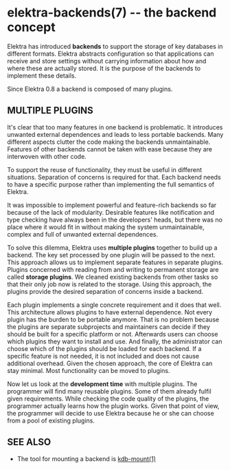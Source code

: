 # elektra-backends(7) -- the backend concept

Elektra has introduced **backends** to support the storage of
key databases in different formats.
Elektra abstracts configuration so that applications can receive
and store settings without carrying information
about how and where these are actually stored.
It is the purpose of the backends to implement these details.

Since Elektra 0.8 a backend is composed of many plugins.

## MULTIPLE PLUGINS

It's clear that too many features in one backend is
problematic. It introduces unwanted external dependences and leads to
less portable backends. Many different aspects clutter the code making
the backends unmaintainable. Features of other backends cannot be taken
with ease because they are interwoven with other code.

To support the reuse of functionality, they must be useful in different
situations. Separation of concerns is required for that. Each backend
needs to have a specific purpose rather than implementing the full
semantics of Elektra.

It was impossible to implement powerful and feature-rich backends so far
because of the lack of modularity. Desirable features like notification
and type checking have always been in the developers' heads, but there was
no place where it would fit in without making the system unmaintainable,
complex and full of unwanted external dependences.

To solve this dilemma, Elektra uses **multiple plugins** together to
build up a backend. The key set processed by one plugin will be passed
to the next. This approach allows us to implement separate features
in separate plugins. Plugins concerned with reading from and writing to
permanent storage are called **storage plugins**.
We cleaned existing backends from other tasks so that their only job
now is related to the storage. Using this approach, the plugins provide
the desired separation of concerns inside a backend.

Each plugin implements a single concrete requirement and it does that
well. This architecture allows plugins to have external
dependence. Not every plugin has the burden to be portable anymore.
That is no problem because the plugins are separate subprojects and
maintainers can decide if they should be built for a specific platform
or not. Afterwards users can choose which plugins they want to install
and use. And finally, the administrator can choose which of the plugins
should be loaded for each backend. If a specific feature is not needed,
it is not included and does not cause additional overhead. Given the
chosen approach, the core of Elektra can stay minimal.
Most functionality can be moved to plugins.

Now let us look at the **development time** with multiple plugins. The
programmer will find many reusable plugins. Some of them already fulfil
given requirements. While checking the code quality of the plugins,
the programmer actually learns how the plugin works. Given that point
of view, the programmer will decide to use Elektra because he or she
can choose from a pool of existing plugins.

## SEE ALSO

- The tool for mounting a backend is [kdb-mount(1)](kdb-mount.md)
